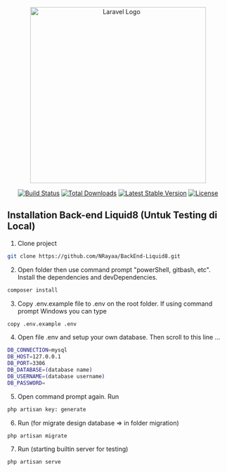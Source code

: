 <p align="center"><a href="https://laravel.com" target="_blank"><img src="https://raw.githubusercontent.com/laravel/art/master/logo-lockup/5%20SVG/2%20CMYK/1%20Full%20Color/laravel-logolockup-cmyk-red.svg" width="400" alt="Laravel Logo"></a></p>

<p align="center">
<a href="https://github.com/laravel/framework/actions"><img src="https://github.com/laravel/framework/workflows/tests/badge.svg" alt="Build Status"></a>
<a href="https://packagist.org/packages/laravel/framework"><img src="https://img.shields.io/packagist/dt/laravel/framework" alt="Total Downloads"></a>
<a href="https://packagist.org/packages/laravel/framework"><img src="https://img.shields.io/packagist/v/laravel/framework" alt="Latest Stable Version"></a>
<a href="https://packagist.org/packages/laravel/framework"><img src="https://img.shields.io/packagist/l/laravel/framework" alt="License"></a>
</p>

## Installation Back-end Liquid8 (Untuk Testing di Local)

1. Clone project
```sh
git clone https://github.com/NRayaa/BackEnd-Liquid8.git
```

2. Open folder then use command prompt "powerShell, gitbash, etc". Install the dependencies and devDependencies.

```sh
composer install
```

3. Copy .env.example file to .env on the root folder. If using command prompt Windows you can type  
```sh
copy .env.example .env
```

4. Open file .env and setup your own database. Then scroll to this line ...
```sh
DB_CONNECTION=mysql
DB_HOST=127.0.0.1
DB_PORT=3306
DB_DATABASE=(database name)
DB_USERNAME=(database username)
DB_PASSWORD=
```

5. Open command prompt again. Run
```sh
php artisan key: generate
```

6. Run (for migrate design database => in folder migration)
```sh
php artisan migrate
```

7. Run (starting builtin server for testing)
```sh
php artisan serve
```
